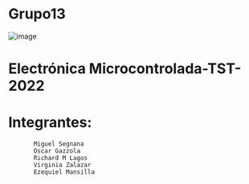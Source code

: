 # Grupo13
  ![image](https://user-images.githubusercontent.com/46485082/185762124-0df1534d-206c-4ff8-b6ba-b26ddc2fec96.png)
# Electrónica Microcontrolada-TST-2022
#
#
# Integrantes:
           Miguel Segnana
           Oscar Gazzola
           Richard M Lagos
           Virginia Zalazar
           Ezequiel Mansilla
